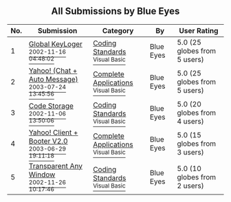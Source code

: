 ﻿<div align="center">

## All Submissions by Blue Eyes

</div>

No.  | Submission | Category | By   | User Rating
---- | ---------- | -------- | ---- | -----------
1 | [Global KeyLoger<br /><sup>2002-11-16 04:48:02</sup>](https://github.com/Planet-Source-Code/blue-eyes-global-keyloger__1-40753) | [Coding Standards<br /><sup>Visual Basic</sup>](../ByCategory/coding-standards__1-43.md) | Blue Eyes | 5.0 (25 globes from 5 users)
2 | [Yahoo\! \(Chat \+ Auto Message\)<br /><sup>2003-07-24 13:45:56</sup>](https://github.com/Planet-Source-Code/blue-eyes-yahoo-chat-auto-message__1-47172) | [Complete Applications<br /><sup>Visual Basic</sup>](../ByCategory/complete-applications__1-27.md) | Blue Eyes | 5.0 (25 globes from 5 users)
3 | [Code Storage<br /><sup>2002-11-06 13:50:06</sup>](https://github.com/Planet-Source-Code/blue-eyes-code-storage__1-40704) | [Coding Standards<br /><sup>Visual Basic</sup>](../ByCategory/coding-standards__1-43.md) | Blue Eyes | 5.0 (20 globes from 4 users)
4 | [Yahoo\! Client \+ Booter  V2\.0<br /><sup>2003-06-29 19:11:18</sup>](https://github.com/Planet-Source-Code/blue-eyes-yahoo-client-booter-v2-0__1-46509) | [Complete Applications<br /><sup>Visual Basic</sup>](../ByCategory/complete-applications__1-27.md) | Blue Eyes | 5.0 (15 globes from 3 users)
5 | [Transparent Any Window<br /><sup>2002-11-26 10:17:46</sup>](https://github.com/Planet-Source-Code/blue-eyes-transparent-any-window__1-41053) | [Coding Standards<br /><sup>Visual Basic</sup>](../ByCategory/coding-standards__1-43.md) | Blue Eyes | 5.0 (10 globes from 2 users)
